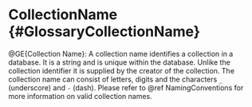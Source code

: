 CollectionName {#GlossaryCollectionName}
========================================

@GE{Collection Name}: A collection name identifies a collection in a
database. It is a string and is unique within the database. Unlike
the collection identifier it is supplied by the creator of the
collection.  The collection name can consist of letters, digits and
the characters `_` (underscore) and `-` (dash). Please refer
to @ref NamingConventions for more information on valid collection
names.
